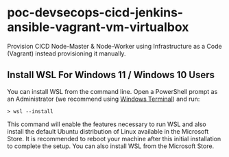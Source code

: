 # poc-devsecops-cicd-jenkins-ansible-vagrant-vm-virtualbox
Provision CICD Node-Master &amp; Node-Worker using Infrastructure as a Code (Vagrant) instead provisioning it manually.

## Install WSL For Windows 11 / Windows 10 Users

You can install WSL from the command line. Open a PowerShell prompt as an Administrator (we recommend using [Windows Terminal](https://github.com/microsoft/terminal?tab=readme-ov-file#installing-and-running-windows-terminal)) and run:

```{code-block} text
> wsl --install
```

This command will enable the features necessary to run WSL and also install the default Ubuntu distribution of Linux available in the Microsoft Store. It is recommended to reboot your machine after this initial installation to complete the setup. You can also install WSL from the Microsoft Store.
